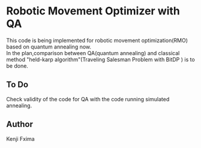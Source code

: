 # Robotic Movement Optimizer with QA
This code is being implemented for robotic movement optimization(RMO) based on quantum annealing now.  
In the plan,comparison between QA(quantum annealing) and classical method "held-karp algorithm"(Traveling Salesman Problem with BitDP ) is to be done.  
## To Do
Check validity of the code for QA with the code running simulated annealing.
## Author
Kenji Fxima
